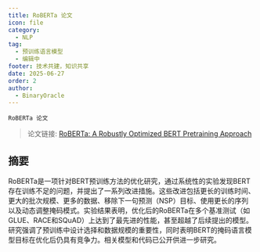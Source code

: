 ```yaml
---
title: RoBERTa 论文
icon: file
category:
  - NLP
tag:
  - 预训练语言模型
  - 编辑中
footer: 技术共建，知识共享
date: 2025-06-27
order: 2
author:
  - BinaryOracle
---
```


`RoBERTa 论文`
 
<!-- more -->

> 论文链接: [RoBERTa: A Robustly Optimized BERT Pretraining Approach](https://arxiv.org/abs/1907.11692)

## 摘要

RoBERTa是一项针对BERT预训练方法的优化研究，通过系统性的实验发现BERT存在训练不足的问题，并提出了一系列改进措施。这些改进包括更长的训练时间、更大的批次规模、更多的数据、移除下一句预测（NSP）目标、使用更长的序列以及动态调整掩码模式。实验结果表明，优化后的RoBERTa在多个基准测试（如GLUE、RACE和SQuAD）上达到了最先进的性能，甚至超越了后续提出的模型。研究强调了预训练中设计选择和数据规模的重要性，同时表明BERT的掩码语言模型目标在优化后仍具有竞争力。相关模型和代码已公开供进一步研究。